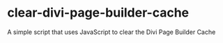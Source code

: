 # clear-divi-page-builder-cache
A simple script that uses JavaScript to clear the Divi Page Builder Cache
